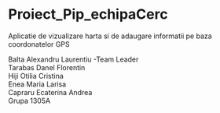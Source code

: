 

# Proiect_Pip_echipaCerc

<h>Aplicatie de vizualizare harta si de adaugare informatii pe baza coordonatelor GPS</h><br>

Balta Alexandru Laurentiu -Team Leader<br>
Tarabas Danel Florentin<br>
Hiji Otilia Cristina<br>
Enea Maria Larisa<br>
Capraru Ecaterina Andrea <br>
Grupa 1305A

